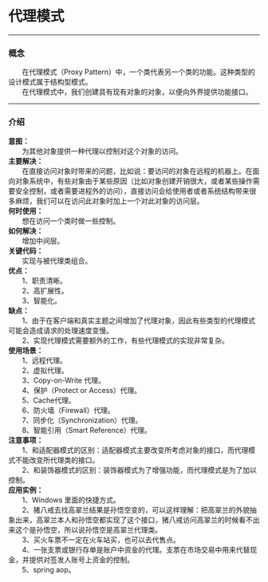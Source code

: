 # 代理模式
<hr/>

### 概念
<p>&nbsp;&nbsp;&nbsp;&nbsp;&nbsp;&nbsp;&nbsp;在代理模式（Proxy Pattern）中，一个类代表另一个类的功能。这种类型的设计模式属于结构型模式。<br/>
&nbsp;&nbsp;&nbsp;&nbsp;&nbsp;&nbsp;&nbsp;在代理模式中，我们创建具有现有对象的对象，以便向外界提供功能接口。
</p>
<hr>

### 介绍
<b>意图：</b><br/>
&nbsp;&nbsp;&nbsp;&nbsp;&nbsp;&nbsp;&nbsp;为其他对象提供一种代理以控制对这个对象的访问。<br/>
<b>主要解决：</b><br/>
&nbsp;&nbsp;&nbsp;&nbsp;&nbsp;&nbsp;&nbsp;在直接访问对象时带来的问题，比如说：要访问的对象在远程的机器上。在面向对象系统中，有些对象由于某些原因（比如对象创建开销很大，或者某些操作需要安全控制，或者需要进程外的访问），直接访问会给使用者或者系统结构带来很多麻烦，我们可以在访问此对象时加上一个对此对象的访问层。<br/>
<b>何时使用：</b><br/>
&nbsp;&nbsp;&nbsp;&nbsp;&nbsp;&nbsp;&nbsp;想在访问一个类时做一些控制。<br/>
<b>如何解决：</b><br/>
&nbsp;&nbsp;&nbsp;&nbsp;&nbsp;&nbsp;&nbsp;增加中间层。<br/>
<b>关键代码：</b><br/>
&nbsp;&nbsp;&nbsp;&nbsp;&nbsp;&nbsp;&nbsp;实现与被代理类组合。<br/>
<b>优点：</b><br/>
&nbsp;&nbsp;&nbsp;&nbsp;&nbsp;&nbsp;&nbsp;1、职责清晰。<br/>
&nbsp;&nbsp;&nbsp;&nbsp;&nbsp;&nbsp;&nbsp;2、高扩展性。<br/>
&nbsp;&nbsp;&nbsp;&nbsp;&nbsp;&nbsp;&nbsp;3、智能化。<br/>
<b>缺点：</b><br/>
&nbsp;&nbsp;&nbsp;&nbsp;&nbsp;&nbsp;&nbsp;1、由于在客户端和真实主题之间增加了代理对象，因此有些类型的代理模式可能会造成请求的处理速度变慢。<br/>
&nbsp;&nbsp;&nbsp;&nbsp;&nbsp;&nbsp;&nbsp;2、实现代理模式需要额外的工作，有些代理模式的实现非常复杂。<br/>
<b>使用场景：</b><br/>
&nbsp;&nbsp;&nbsp;&nbsp;&nbsp;&nbsp;&nbsp;1、远程代理。<br/>
&nbsp;&nbsp;&nbsp;&nbsp;&nbsp;&nbsp;&nbsp;2、虚拟代理。<br/>
&nbsp;&nbsp;&nbsp;&nbsp;&nbsp;&nbsp;&nbsp;3、Copy-on-Write 代理。<br/>
&nbsp;&nbsp;&nbsp;&nbsp;&nbsp;&nbsp;&nbsp;4、保护（Protect or Access）代理。<br/>
&nbsp;&nbsp;&nbsp;&nbsp;&nbsp;&nbsp;&nbsp;5、Cache代理。<br/>
&nbsp;&nbsp;&nbsp;&nbsp;&nbsp;&nbsp;&nbsp;6、防火墙（Firewall）代理。<br/>
&nbsp;&nbsp;&nbsp;&nbsp;&nbsp;&nbsp;&nbsp;7、同步化（Synchronization）代理。<br/>
&nbsp;&nbsp;&nbsp;&nbsp;&nbsp;&nbsp;&nbsp;8、智能引用（Smart Reference）代理。<br/>
<b>注意事项：</b><br/>
&nbsp;&nbsp;&nbsp;&nbsp;&nbsp;&nbsp;&nbsp;1、和适配器模式的区别：适配器模式主要改变所考虑对象的接口，而代理模式不能改变所代理类的接口。<br/>
&nbsp;&nbsp;&nbsp;&nbsp;&nbsp;&nbsp;&nbsp;2、和装饰器模式的区别：装饰器模式为了增强功能，而代理模式是为了加以控制。<br/>
<b>应用实例：</b><br/>
&nbsp;&nbsp;&nbsp;&nbsp;&nbsp;&nbsp;&nbsp;1、Windows 里面的快捷方式。<br/>
&nbsp;&nbsp;&nbsp;&nbsp;&nbsp;&nbsp;&nbsp;2、猪八戒去找高翠兰结果是孙悟空变的，可以这样理解：把高翠兰的外貌抽象出来，高翠兰本人和孙悟空都实现了这个接口，猪八戒访问高翠兰的时候看不出来这个是孙悟空，所以说孙悟空是高翠兰代理类。<br/>
&nbsp;&nbsp;&nbsp;&nbsp;&nbsp;&nbsp;&nbsp;3、买火车票不一定在火车站买，也可以去代售点。<br/>
&nbsp;&nbsp;&nbsp;&nbsp;&nbsp;&nbsp;&nbsp;4、一张支票或银行存单是账户中资金的代理。支票在市场交易中用来代替现金，并提供对签发人账号上资金的控制。<br/>
&nbsp;&nbsp;&nbsp;&nbsp;&nbsp;&nbsp;&nbsp;5、spring aop。<br/>